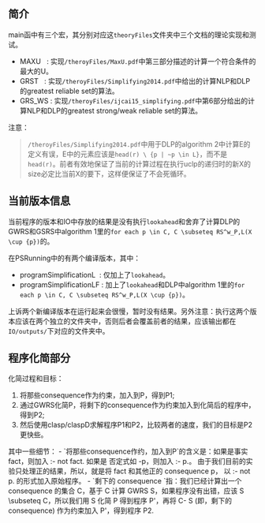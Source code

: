 ## 简介
main函中有三个宏，其分别对应这`theoryFiles`文件夹中三个文档的理论实现和测试。
- MAXU&nbsp;&nbsp;&nbsp;:&nbsp;实现`/theroyFiles/MaxU.pdf`中第三部分描述的计算一个符合条件的最大的U。
- GRST&nbsp;&nbsp;&nbsp;:&nbsp;实现`/theroyFiles/Simplifying2014.pdf`中给出的计算NLP和DLP的greatest reliable set的算法。
- GRS_WS&nbsp;:&nbsp;实现`/theroyFiles/ijcai15_simplifying.pdf`中第6部分给出的计算NLP和DLP的greatest strong/weak reliable set的算法。

注意：
>`/theroyFiles/Simplifying2014.pdf`中用于DLP的algorithm 2中计算E的定义有误，E中的元素应该是`head(r) \ {p | ~p \in L}`，而不是`head(r)`。前者有效地保证了当前的计算过程在执行uclp的递归时的新X的size必定比当前X的要下，这样便保证了不会死循环。

## 当前版本信息
当前程序的版本和IO中存放的结果是没有执行`lookahead`和舍弃了计算DLP的GWRS和GSRS中algorithm 1里的`for each p \in C, C \subseteq RS^w_P,L(X \cup {p})`的。

在PSRunning中的有两个编译版本，其中：
- programSimplificationL&nbsp;&nbsp;:&nbsp;仅加上了`lookahead`。
- programSimplificationLF&nbsp;:&nbsp;加上了`lookahead`和DLP中algorithm 1里的`for each p \in C, C \subseteq RS^w_P,L(X \cup {p})`。

上诉两个新编译版本在运行起来会很慢，暂时没有结果。另外注意：执行这两个版本应该在两个独立的文件夹中，否则后者会覆盖前者的结果，应该输出都在`IO/outputs/`下对应的文件夹中。

## 程序化简部分
化简过程和目标：
<ol>
<li>将那些consequence作为约束，加入到P，得到P1;</li>
<li>通过GWRS化简P，将剩下的consequence作为约束加入到化简后的程序中，得到P2;</li>
<li>然后使用clasp/claspD求解程序P1和P2，比较两者的速度，我们的目标是P2更快些。</li>
</ol>
其中一些细节：
- `将那些consequence作约，加入到P`的含义是：如果是事实 fact，则加入 :- not fact. 如果是 否定式如 -p，则加入 :- p.。
由于我们目前的实验只处理正的结果，所以，就是将 fact 和其他正的 consequence p， 以  :- not p. 的形式加入原始程序。
- `剩下的 consequence `指：我们已经计算出一个 consequence 的集合 C，基于 C 计算 GWRS S，如果程序没有出错，应该 S \subseteq C，所以我们用 S 化简 P 得到程序 P'，再将 C- S (即，剩下的 consequence) 作为约束加入 P'，得到程序 P2.‍
